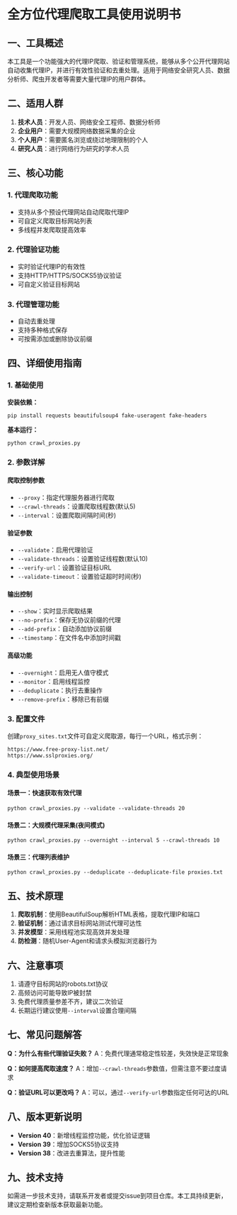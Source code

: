 # 全方位代理爬取工具使用说明书

## 一、工具概述

本工具是一个功能强大的代理IP爬取、验证和管理系统，能够从多个公开代理网站自动收集代理IP，并进行有效性验证和去重处理。适用于网络安全研究人员、数据分析师、爬虫开发者等需要大量代理IP的用户群体。

## 二、适用人群

1. **技术人员**：开发人员、网络安全工程师、数据分析师
2. **企业用户**：需要大规模网络数据采集的企业
3. **个人用户**：需要匿名浏览或绕过地理限制的个人
4. **研究人员**：进行网络行为研究的学术人员

## 三、核心功能

### 1. 代理爬取功能
- 支持从多个预设代理网站自动爬取代理IP
- 可自定义爬取目标网站列表
- 多线程并发爬取提高效率

### 2. 代理验证功能
- 实时验证代理IP的有效性
- 支持HTTP/HTTPS/SOCKS5协议验证
- 可自定义验证目标网站

### 3. 代理管理功能
- 自动去重处理
- 支持多种格式保存
- 可按需添加或删除协议前缀

## 四、详细使用指南

### 1. 基础使用

**安装依赖：**
```
pip install requests beautifulsoup4 fake-useragent fake-headers
```

**基本运行：**
```
python crawl_proxies.py
```

### 2. 参数详解

#### 爬取控制参数
- `--proxy`：指定代理服务器进行爬取
- `--crawl-threads`：设置爬取线程数(默认5)
- `--interval`：设置爬取间隔时间(秒)

#### 验证参数
- `--validate`：启用代理验证
- `--validate-threads`：设置验证线程数(默认10)
- `--verify-url`：设置验证目标URL
- `--validate-timeout`：设置验证超时时间(秒)

#### 输出控制
- `--show`：实时显示爬取结果
- `--no-prefix`：保存无协议前缀的代理
- `--add-prefix`：自动添加协议前缀
- `--timestamp`：在文件名中添加时间戳

#### 高级功能
- `--overnight`：启用无人值守模式
- `--monitor`：启用线程监控
- `--deduplicate`：执行去重操作
- `--remove-prefix`：移除已有前缀

### 3. 配置文件

创建`proxy_sites.txt`文件可自定义爬取源，每行一个URL，格式示例：
```
https://www.free-proxy-list.net/
https://www.sslproxies.org/
```

### 4. 典型使用场景

#### 场景一：快速获取有效代理
```
python crawl_proxies.py --validate --validate-threads 20
```

#### 场景二：大规模代理采集(夜间模式)
```
python crawl_proxies.py --overnight --interval 5 --crawl-threads 10
```

#### 场景三：代理列表维护
```
python crawl_proxies.py --deduplicate --deduplicate-file proxies.txt
```

## 五、技术原理

1. **爬取机制**：使用BeautifulSoup解析HTML表格，提取代理IP和端口
2. **验证机制**：通过请求目标网站测试代理可达性
3. **并发模型**：采用线程池实现高效并发处理
4. **防检测**：随机User-Agent和请求头模拟浏览器行为

## 六、注意事项

1. 请遵守目标网站的robots.txt协议
2. 高频访问可能导致IP被封禁
3. 免费代理质量参差不齐，建议二次验证
4. 长期运行建议使用`--interval`设置合理间隔

## 七、常见问题解答

**Q：为什么有些代理验证失败？**
A：免费代理通常稳定性较差，失效快是正常现象

**Q：如何提高爬取速度？**
A：增加`--crawl-threads`参数值，但需注意不要过度请求

**Q：验证URL可以更改吗？**
A：可以，通过`--verify-url`参数指定任何可达的URL

## 八、版本更新说明

- **Version 40**：新增线程监控功能，优化验证逻辑
- **Version 39**：增加SOCKS5协议支持
- **Version 38**：改进去重算法，提升性能

## 九、技术支持

如需进一步技术支持，请联系开发者或提交issue到项目仓库。本工具持续更新，建议定期检查新版本获取最新功能。

